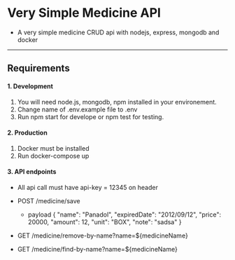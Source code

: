 # Very Simple Medicine API

* A very simple medicine CRUD api with nodejs, express, mongodb and docker  
---
## Requirements


#### 1. Development
1. You will need node.js, mongodb, npm installed in your environement.
2. Change name of .env.example file to .env
3. Run npm start for develope or npm test for testing.
#### 2. Production 
1. Docker must be installed 
2. Run docker-compose up

#### 3. API endpoints
* All api call must have api-key = 12345 on header

* POST /medicine/save 
    * payload {	
      	"name": "Panadol",
        "expiredDate": "2012/09/12",
      	"price": 20000,
        "amount": 12,
        "unit": "BOX",
        "note": "sadsa" 
      }
* GET /medicine/remove-by-name?name=${medicineName} 

* GET /medicine/find-by-name?name=${medicineName} 
